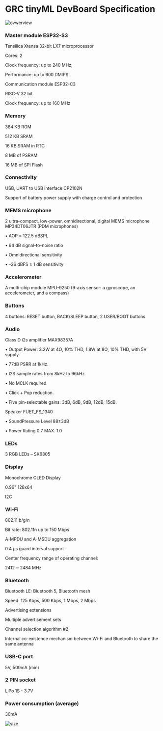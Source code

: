 # GRC tinyML DevBoard Specification

![ovwerview](https://github.com/user-attachments/assets/065d38e4-7b0b-4457-a368-dec6655780fb)

### Master module	ESP32-S3
Tensilica Xtensa 32-bit LX7 microprocessor

Cores: 2

Clock frequency: up to 240 MHz; 

Performance: up to 600 DMIPS

Communication module	ESP32-C3

RISC-V 32 bit

Clock frequency: up to 160 MHz


### Memory
384 KB ROM

512 KB SRAM

16 KB SRAM in RTC

8 MB of PSRAM

16 MB of SPI Flash


### Connectivity 
USB, UART to USB interface CP2102N

Support of battery power supply with charge control and protection


### MEMS microphone
2 ultra-compact, low-power, omnidirectional, digital MEMS microphone MP34DT06JTR (PDM microphones)

•	AOP = 122.5 dBSPL

•	64 dB signal-to-noise ratio

•	Omnidirectional sensitivity

•	 –26 dBFS ± 1 dB sensitivity


### Accelerometer
A multi-chip module MPU-9250 (9-axis sensor: a gyroscope, an accelerometer, and a compass)

### Buttons
4 buttons: RESET button, BACK/SLEEP button, 2 USER/BOOT buttons

### Audio
Class D i2s amplifier MAX98357A 

•	Output Power: 3.2W at 4Ω, 10% THD, 1.8W at 8Ω, 10% THD, with 5V supply.

•	77dB PSRR at 1kHz.

•	I2S sample rates from 8kHz to 96kHz.

•	No MCLK required.

•	Click + Pop reduction.

•	Five pin-selectable gains: 3dB, 6dB, 9dB, 12dB, 15dB.

Speaker FUET_FS_1340

•	SoundPressure Level 88±3dB

•	Power Rating 0.7 MAX. 1.0


### LEDs
3 RGB LEDs – SK6805

### Display
Monochrome OLED Display

0.96" 128x64

I2C

### Wi-Fi
802.11 b/g/n

Bit rate: 802.11n up to 150 Mbps

A-MPDU and A-MSDU aggregation

0.4 µs guard interval support

Center frequency range of operating channel:

2412 ~ 2484 MHz

### Bluetooth
Bluetooth LE: Bluetooth 5, Bluetooth mesh

Speed: 125 Kbps, 500 Kbps, 1 Mbps, 2 Mbps

Advertising extensions

Multiple advertisement sets

Channel selection algorithm #2

Internal co-existence mechanism between Wi-Fi and Bluetooth to share the same antenna


### USB-C port
5V, 500mA (min)
### 2 PIN socket
LiPo 1S - 3.7V
### Power consumption (average)
30mA

![size](https://github.com/user-attachments/assets/ba5c36d3-9bb6-45ec-8b88-b64ec50ae20f)
